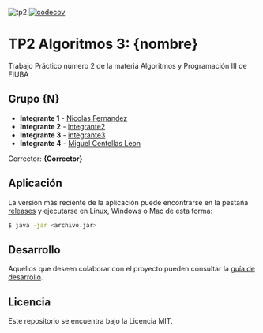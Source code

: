 ![tp2](https://github.com/migueCentellasLeonFIUBA/algo3_tp2/actions/workflows/build.yml/badge.svg) [![codecov](https://codecov.io/gh/migueCentellasLeonFIUBA/algo3_tp2/branch/master/graph/badge.svg)](https://codecov.io/gh/migueCentellasLeonFIUBA/algo3_tp2)

# TP2 Algoritmos 3: {nombre} 

Trabajo Práctico número 2 de la materia Algoritmos y Programación III de FIUBA

## Grupo {N}

* **Integrante 1** - [Nicolas Fernandez](https://github.com/Nico-Fer)
* **Integrante 2** - [integrante2](https://github.com/integrante2)
* **Integrante 3** - [integrante3](https://github.com/integrante3)
* **Integrante 4** - [Miguel Centellas Leon](https://github.com/migueCentellasLeonFIUBA)

Corrector: **{Corrector}**

## Aplicación

La versión más reciente de la aplicación puede encontrarse en la pestaña [releases](https://github.com/migueCentellasLeonFIUBA/algo3_tp2/releases/latest) y ejecutarse en Linux, Windows o Mac de esta forma:

```bash
$ java -jar <archivo.jar>
```

## Desarrollo

Aquellos que deseen colaborar con el proyecto pueden consultar la [guía de desarrollo](./docs/Desarrollo.md).

## Licencia

Este repositorio se encuentra bajo la Licencia MIT.
